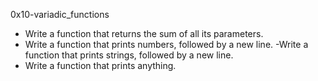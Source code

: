 0x10-variadic_functions

- Write a function that returns the sum of all its parameters.
- Write a function that prints numbers, followed by a new line.
-Write a function that prints strings, followed by a new line.
- Write a function that prints anything.
